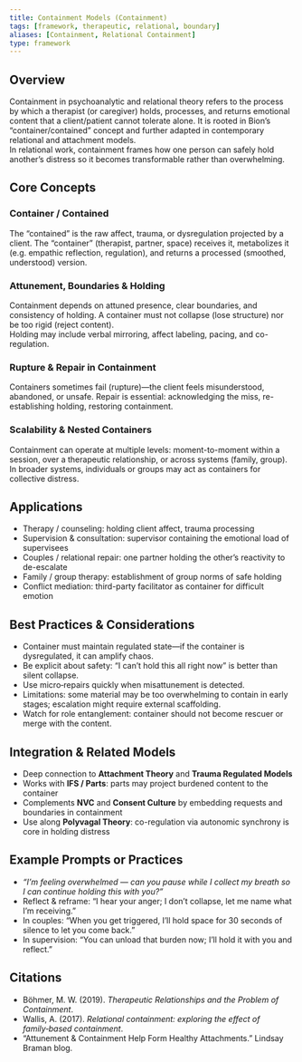 ```yaml
---
title: Containment Models (Containment)
tags: [framework, therapeutic, relational, boundary]
aliases: [Containment, Relational Containment]
type: framework
---
```


## Overview  
Containment in psychoanalytic and relational theory refers to the process by which a therapist (or caregiver) holds, processes, and returns emotional content that a client/patient cannot tolerate alone. It is rooted in Bion’s “container/contained” concept and further adapted in contemporary relational and attachment models.  
In relational work, containment frames how one person can safely hold another’s distress so it becomes transformable rather than overwhelming.

## Core Concepts  

### Container / Contained  
The “contained” is the raw affect, trauma, or dysregulation projected by a client. The “container” (therapist, partner, space) receives it, metabolizes it (e.g. empathic reflection, regulation), and returns a processed (smoothed, understood) version.

### Attunement, Boundaries & Holding  
Containment depends on attuned presence, clear boundaries, and consistency of holding. A container must not collapse (lose structure) nor be too rigid (reject content).  
Holding may include verbal mirroring, affect labeling, pacing, and co-regulation.

### Rupture & Repair in Containment  
Containers sometimes fail (rupture)—the client feels misunderstood, abandoned, or unsafe. Repair is essential: acknowledging the miss, re-establishing holding, restoring containment.

### Scalability & Nested Containers  
Containment can operate at multiple levels: moment-to-moment within a session, over a therapeutic relationship, or across systems (family, group).  
In broader systems, individuals or groups may act as containers for collective distress.

## Applications  
- Therapy / counseling: holding client affect, trauma processing  
- Supervision & consultation: supervisor containing the emotional load of supervisees  
- Couples / relational repair: one partner holding the other’s reactivity to de-escalate  
- Family / group therapy: establishment of group norms of safe holding  
- Conflict mediation: third-party facilitator as container for difficult emotion 

## Best Practices & Considerations  
- Container must maintain regulated state—if the container is dysregulated, it can amplify chaos.  
- Be explicit about safety: “I can’t hold this all right now” is better than silent collapse.  
- Use micro‑repairs quickly when misattunement is detected.  
- Limitations: some material may be too overwhelming to contain in early stages; escalation might require external scaffolding.  
- Watch for role entanglement: container should not become rescuer or merge with the content.

## Integration & Related Models  
- Deep connection to **Attachment Theory** and **Trauma Regulated Models**  
- Works with **IFS / Parts**: parts may project burdened content to the container  
- Complements **NVC** and **Consent Culture** by embedding requests and boundaries in containment  
- Use along **Polyvagal Theory**: co-regulation via autonomic synchrony is core in holding distress  

## Example Prompts or Practices  
- *“I’m feeling overwhelmed — can you pause while I collect my breath so I can continue holding this with you?”*  
- Reflect & reframe: “I hear your anger; I don’t collapse, let me name what I’m receiving.”  
- In couples: “When you get triggered, I’ll hold space for 30 seconds of silence to let you come back.”  
- In supervision: “You can unload that burden now; I’ll hold it with you and reflect.”  

## Citations  
- Böhmer, M. W. (2019). *Therapeutic Relationships and the Problem of Containment*.  
- Wallis, A. (2017). *Relational containment: exploring the effect of family‑based containment*.  
- “Attunement & Containment Help Form Healthy Attachments.” Lindsay Braman blog.  
